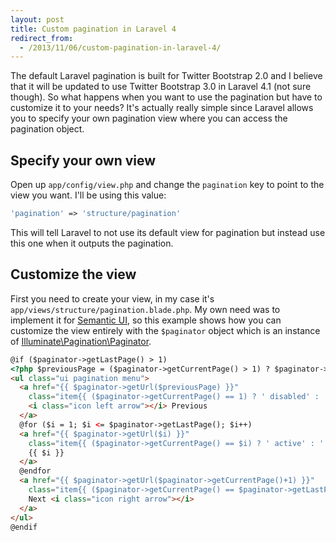 ```yaml
---
layout: post
title: Custom pagination in Laravel 4
redirect_from: 
  - /2013/11/06/custom-pagination-in-laravel-4/
---
```


The default Laravel pagination is built for Twitter Bootstrap 2.0 and I believe that it will be updated to use Twitter Bootstrap 3.0 in Laravel 4.1 (not sure though). So what happens when you want to use the pagination but have to customize it to your needs? It's actually really simple since Laravel allows you to specify your own pagination view where you can access the pagination object.

<!-- more -->

## Specify your own view

Open up `app/config/view.php` and change the `pagination` key to point to the view you want. I'll be using this value:

```php
'pagination' => 'structure/pagination'
```

This will tell Laravel to not use its default view for pagination but instead use this one when it outputs the pagination.

## Customize the view

First you need to create your view, in my case it's `app/views/structure/pagination.blade.php`. My own need was to implement it for [Semantic UI][1], so this example shows how you can customize the view entirely with the `$paginator` object which is an instance of [Illuminate\Pagination\Paginator][2].

```html
@if ($paginator->getLastPage() > 1)
<?php $previousPage = ($paginator->getCurrentPage() > 1) ? $paginator->getCurrentPage() - 1 : 1; ?>
<ul class="ui pagination menu">
  <a href="{{ $paginator->getUrl($previousPage) }}"
    class="item{{ ($paginator->getCurrentPage() == 1) ? ' disabled' : '' }}">
    <i class="icon left arrow"></i> Previous
  </a>
  @for ($i = 1; $i <= $paginator->getLastPage(); $i++)
  <a href="{{ $paginator->getUrl($i) }}"
    class="item{{ ($paginator->getCurrentPage() == $i) ? ' active' : '' }}">
    {{ $i }}
  </a>
  @endfor
  <a href="{{ $paginator->getUrl($paginator->getCurrentPage()+1) }}"
    class="item{{ ($paginator->getCurrentPage() == $paginator->getLastPage()) ? ' disabled' : '' }}">
    Next <i class="icon right arrow"></i>
  </a>
</ul>
@endif
```

 [1]: http://semantic-ui.com/
 [2]: http://laravel.com/api/class-Illuminate.Pagination.Paginator.html
